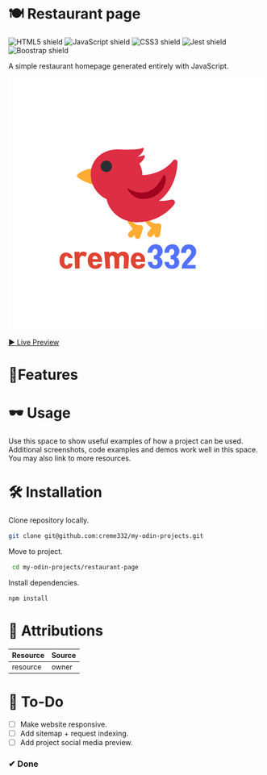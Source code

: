 # 🍽 Restaurant page
![HTML5 shield](https://img.shields.io/badge/-HTML5-blue)
![JavaScript shield](https://img.shields.io/badge/-JavaScript-yellow)
![CSS3 shield](https://img.shields.io/badge/-CSS3-orange)
![Jest shield](https://img.shields.io/badge/-Webpack-red)
![Boostrap shield](https://img.shields.io/badge/Bootstrap-5.2.2-brightgreen)

A simple restaurant homepage generated entirely with JavaScript. 

![GIF](src/assets/creme332.png)

[▶ Live Preview](https://creme332.github.io/my-odin-projects/restaurant-page/)

# 🚀Features

# 🕶 Usage
Use this space to show useful examples of how a project can be used. Additional screenshots, code examples and demos work well in this space. You may also link to more resources.

#  🛠 Installation
Clone repository locally.
```bash
git clone git@github.com:creme332/my-odin-projects.git
```
Move to project.
```bash
 cd my-odin-projects/restaurant-page
 ```

 Install dependencies.
 ```bash
npm install
 ```

# 📌 Attributions
Resource | Source
---|---
resource| owner

# 🔨 To-Do
- [ ] Make website responsive.
- [ ] Add sitemap + request indexing.
- [ ] Add project social media preview.

### ✔ Done
